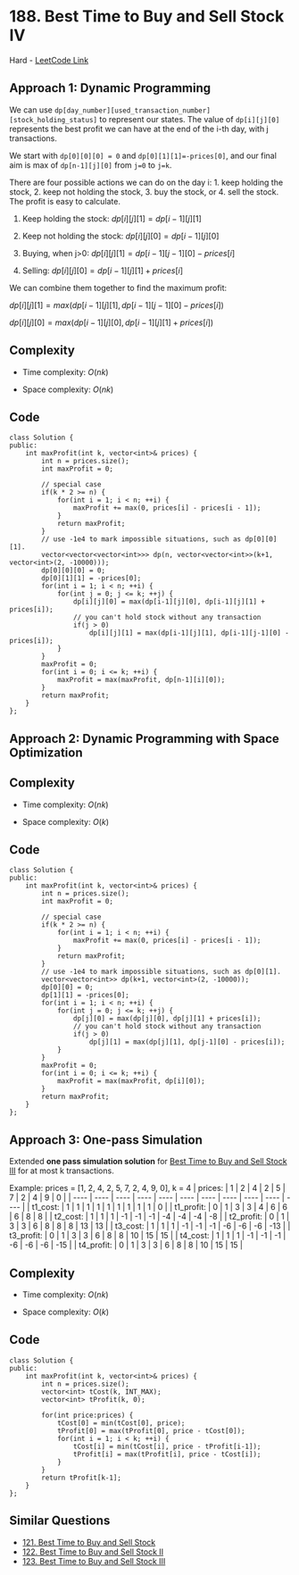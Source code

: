 # 188. Best Time to Buy and Sell Stock IV

Hard - [LeetCode Link](https://leetcode.com/problems/best-time-to-buy-and-sell-stock-iv)

## Approach 1: Dynamic Programming
We can use `dp[day_number][used_transaction_number][stock_holding_status]` to represent our states. The value of `dp[i][j][0]` represents the best profit we can have at the end of the i-th day, with j transactions.

We start with `dp[0][0][0] = 0` and `dp[0][1][1]=-prices[0]`, and our final aim is max of `dp[n-1][j][0]` from `j=0` to `j=k`. 

There are four possible actions we can do on the day i: 1. keep holding the stock, 2. keep not holding the stock, 3. buy the stock, or 4. sell the stock. The profit is easy to calculate.

1. Keep holding the stock: $dp[i][j][1]=dp[i−1][j][1]$

2. Keep not holding the stock: $dp[i][j][0]=dp[i−1][j][0]$

3. Buying, when j>0: $dp[i][j][1]=dp[i−1][j−1][0]−prices[i]$

4. Selling: $dp[i][j][0]=dp[i−1][j][1]+prices[i]$

We can combine them together to find the maximum profit:

$dp[i][j][1]=max(dp[i−1][j][1],dp[i−1][j−1][0]−prices[i])$

$dp[i][j][0]=max(dp[i−1][j][0],dp[i−1][j][1]+prices[i])$

## Complexity
- Time complexity: $O(nk)$

- Space complexity: $O(nk)$

## Code
```
class Solution {
public:
    int maxProfit(int k, vector<int>& prices) {
        int n = prices.size();
        int maxProfit = 0;

        // special case
        if(k * 2 >= n) {
            for(int i = 1; i < n; ++i) {
                maxProfit += max(0, prices[i] - prices[i - 1]);
            }
            return maxProfit;
        }
        // use -1e4 to mark impossible situations, such as dp[0][0][1].
        vector<vector<vector<int>>> dp(n, vector<vector<int>>(k+1, vector<int>(2, -10000)));
        dp[0][0][0] = 0;
        dp[0][1][1] = -prices[0];
        for(int i = 1; i < n; ++i) {
            for(int j = 0; j <= k; ++j) {
                dp[i][j][0] = max(dp[i-1][j][0], dp[i-1][j][1] + prices[i]);
                // you can't hold stock without any transaction
                if(j > 0)
                    dp[i][j][1] = max(dp[i-1][j][1], dp[i-1][j-1][0] - prices[i]);
            }
        }
        maxProfit = 0;
        for(int i = 0; i <= k; ++i) {
            maxProfit = max(maxProfit, dp[n-1][i][0]);
        }
        return maxProfit;
    }
};
```

## Approach 2: Dynamic Programming with Space Optimization

## Complexity
- Time complexity: $O(nk)$

- Space complexity: $O(k)$

## Code
```
class Solution {
public:
    int maxProfit(int k, vector<int>& prices) {
        int n = prices.size();
        int maxProfit = 0;

        // special case
        if(k * 2 >= n) {
            for(int i = 1; i < n; ++i) {
                maxProfit += max(0, prices[i] - prices[i - 1]);
            }
            return maxProfit;
        }
        // use -1e4 to mark impossible situations, such as dp[0][1].
        vector<vector<int>> dp(k+1, vector<int>(2, -10000));
        dp[0][0] = 0;
        dp[1][1] = -prices[0];
        for(int i = 1; i < n; ++i) {
            for(int j = 0; j <= k; ++j) {
                dp[j][0] = max(dp[j][0], dp[j][1] + prices[i]);
                // you can't hold stock without any transaction
                if(j > 0)
                    dp[j][1] = max(dp[j][1], dp[j-1][0] - prices[i]);
            }
        }
        maxProfit = 0;
        for(int i = 0; i <= k; ++i) {
            maxProfit = max(maxProfit, dp[i][0]);
        }
        return maxProfit;
    }
};
```

## Approach 3: One-pass Simulation
Extended **one pass simulation solution** for [Best Time to Buy and Sell Stock III](./123.BestTimeToBuyAndSellStocIII.md) for at most k transactions.

Example: prices = [1, 2, 4, 2, 5, 7, 2, 4, 9, 0], k = 4
|  prices:    | 1 | 2 | 4 | 2 | 5 | 7 | 2 | 4 | 9 | 0 |
|  ----       | ---- | ---- | ---- | ---- | ---- | ---- | ---- | ---- | ---- | ---- |
|  t1_cost:   | 1 | 1 | 1 | 1 | 1 | 1 | 1 | 1 | 1 | 0 |
|  t1_profit: | 0 | 1 | 3 | 3 | 4 | 6 | 6 | 6 | 8 | 8 |
|  t2_cost:   | 1 | 1 | 1 | -1 | -1 | -1 | -4 | -4 | -4 | -8 |
|  t2_profit: | 0 | 1 | 3 | 3 | 6 | 8 | 8 | 8 | 13 | 13 |
|  t3_cost:   | 1 | 1 | 1 | -1 | -1 | -1 | -6 | -6 | -6 | -13 |
|  t3_profit: | 0 | 1 | 3 | 3 | 6 | 8 | 8 | 10 | 15 | 15 |
|  t4_cost:   | 1 | 1 | 1 | -1 | -1 | -1 | -6 | -6 | -6 | -15 |
|  t4_profit: | 0 | 1 | 3 | 3 | 6 | 8 | 8 | 10 | 15 | 15 |

## Complexity
- Time complexity: $O(nk)$

- Space complexity: $O(k)$

## Code
```
class Solution {
public:
    int maxProfit(int k, vector<int>& prices) {
        int n = prices.size();
        vector<int> tCost(k, INT_MAX);
        vector<int> tProfit(k, 0);

        for(int price:prices) {
            tCost[0] = min(tCost[0], price);
            tProfit[0] = max(tProfit[0], price - tCost[0]);
            for(int i = 1; i < k; ++i) {
                tCost[i] = min(tCost[i], price - tProfit[i-1]);
                tProfit[i] = max(tProfit[i], price - tCost[i]);
            }
        }
        return tProfit[k-1];
    }
};
```

## Similar Questions
- [121. Best Time to Buy and Sell Stock](./121.BestTimeToBuyAndSellStock.md)
- [122. Best Time to Buy and Sell Stock II](./122.BestTimeToBuyAndSellStockII.md)
- [123. Best Time to Buy and Sell Stock III](./123.BestTimeToBuyAndSellStocIII.md)
